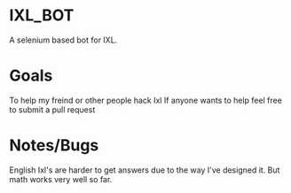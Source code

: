 # IXL_BOT
A selenium based bot for IXL. 
# Goals
To help my freind or other people hack Ixl 
If anyone wants to help feel free to submit a pull request
# Notes/Bugs
English Ixl's are harder to get answers due to the way I've designed it. But math works very well so far.
